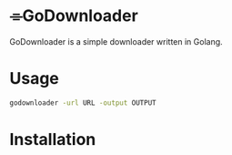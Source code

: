 # ⌯GoDownloader

GoDownloader is a simple downloader written in Golang.

# Usage

```bash
godownloader -url URL -output OUTPUT
```

# Installation

```

```

